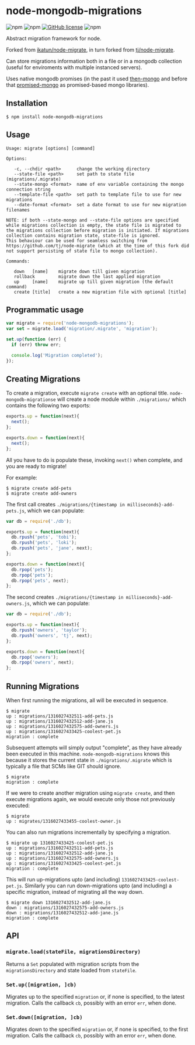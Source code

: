 # node-mongodb-migrations

![npm](https://img.shields.io/npm/dt/node-mongodb-migrations)
![npm](https://img.shields.io/npm/dw/node-mongodb-migrations)
[![GitHub license](https://img.shields.io/github/license/neverbot/node-mongodb-migrations)](https://github.com/neverbot/node-mongodb-migrations/blob/master/LICENSE.md)
![npm](https://img.shields.io/npm/v/node-mongodb-migrations)

  Abstract migration framework for node.

  Forked from [ikatun/node-migrate](https://github.com/ikatun/node-migrate), in turn forked from [tj/node-migrate](https://github.com/tj/node-migrate).

  Can store migrations information both in a file or in a mongodb collection (useful for enviroments with multiple instanced servers).

  Uses native mongodb promises (in the past it used [then-mongo](https://github.com/then/then-mongo) and before that [promised-mongo](https://github.com/gordonmleigh/promised-mongo) as promised-based mongo libraries).

## Installation

```shell-script
$ npm install node-mongodb-migrations
```

## Usage

```
Usage: migrate [options] [command]

Options:

   -c, --chdir <path>      change the working directory
   --state-file <path>     set path to state file (migrations/.migrate)
   --state-mongo <format>  name of env variable containing the mongo connection string
   --template-file <path>  set path to template file to use for new migrations
   --date-format <format>  set a date format to use for new migration filenames

NOTE: if both --state-mongo and --state-file options are specified while migrations collection is empty, the state file is migrated to the migrations collection before migration is initiated. If migrations collection contains migration state, state-file is ignored.
This behaviour can be used for seamless switching from https://github.com/tj/node-migrate (which at the time of this fork did not support persisting of state file to mongo collection).

Commands:

   down   [name]    migrate down till given migration
   rollback         migrate down the last applied migration
   up     [name]    migrate up till given migration (the default command)
   create [title]   create a new migration file with optional [title]

```

## Programmatic usage

```javascript
var migrate = require('node-mongodb-migrations');
var set = migrate.load('migration/.migrate', 'migration');

set.up(function (err) {
  if (err) throw err;

  console.log('Migration completed');
});
```

## Creating Migrations

To create a migration, execute `migrate create` with an optional title. `node-mongodb-migrationse` will create a node module within `./migrations/` which contains the following two exports:

```javascript
exports.up = function(next){
  next();
};

exports.down = function(next){
  next();
};
```

All you have to do is populate these, invoking `next()` when complete, and you are ready to migrate!

For example:

    $ migrate create add-pets
    $ migrate create add-owners

The first call creates `./migrations/{timestamp in milliseconds}-add-pets.js`, which we can populate:

```javascript
var db = require('./db');

exports.up = function(next){
  db.rpush('pets', 'tobi');
  db.rpush('pets', 'loki');
  db.rpush('pets', 'jane', next);
};

exports.down = function(next){
  db.rpop('pets');
  db.rpop('pets');
  db.rpop('pets', next);
};
```

The second creates `./migrations/{timestamp in milliseconds}-add-owners.js`, which we can populate:

```javascript
var db = require('./db');

exports.up = function(next){
  db.rpush('owners', 'taylor');
  db.rpush('owners', 'tj', next);
};

exports.down = function(next){
  db.rpop('owners');
  db.rpop('owners', next);
};
```

## Running Migrations

When first running the migrations, all will be executed in sequence.

```shell-script
$ migrate
up : migrations/1316027432511-add-pets.js
up : migrations/1316027432512-add-jane.js
up : migrations/1316027432575-add-owners.js
up : migrations/1316027433425-coolest-pet.js
migration : complete
```

Subsequent attempts will simply output "complete", as they have already been executed in this machine. `node-mongodb-migrations` knows this because it stores the current state in `./migrations/.migrate` which is typically a file that SCMs like GIT should ignore.

```shell-script
$ migrate
migration : complete
```

If we were to create another migration using `migrate create`, and then execute migrations again, we would execute only those not previously executed:

```shell-script
$ migrate
up : migrates/1316027433455-coolest-owner.js
```

You can also run migrations incrementally by specifying a migration.

```shell-script
$ migrate up 1316027433425-coolest-pet.js
up : migrations/1316027432511-add-pets.js
up : migrations/1316027432512-add-jane.js
up : migrations/1316027432575-add-owners.js
up : migrations/1316027433425-coolest-pet.js
migration : complete
```

This will run up-migrations upto (and including) `1316027433425-coolest-pet.js`. Similarly you can run down-migrations upto (and including) a specific migration, instead of migrating all the way down.

```shell-script
$ migrate down 1316027432512-add-jane.js
down : migrations/1316027432575-add-owners.js
down : migrations/1316027432512-add-jane.js
migration : complete
```

## API

### `migrate.load(stateFile, migrationsDirectory)`

Returns a `Set` populated with migration scripts from the `migrationsDirectory`
and state loaded from `stateFile`.

### `Set.up([migration, ]cb)`

Migrates up to the specified `migration` or, if none is specified, to the latest
migration. Calls the callback `cb`, possibly with an error `err`, when done.

### `Set.down([migration, ]cb)`

Migrates down to the specified `migration` or, if none is specified, to the
first migration. Calls the callback `cb`, possibly with an error `err`, when
done.



